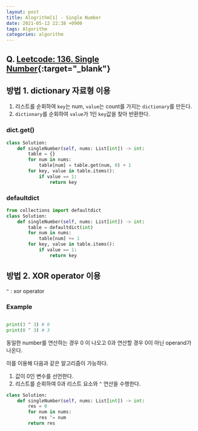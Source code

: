 ```yaml
---
layout: post
title: Alogrithm[1] - Single Number
date: 2021-05-12 22:38 +0900
tags: Algorithm
categories: algorithm
---
```


## Q. [Leetcode: 136. Single Number](https://leetcode.com/problems/single-number/){:target="_blank"}

## 방법 1. dictionary 자료형 이용

1. 리스트를 순회하여 `key`는 num, `value`는 count를 가지는 `dictionary`를 만든다.
2. `dictionary`를 순회하여 `value`가 1인 `key`값을 찾아 반환한다.

### dict.get()

```python
class Solution:
    def singleNumber(self, nums: List[int]) -> int:
        table = {}
        for num in nums:
            table[num] = table.get(num, 0) + 1
        for key, value in table.items():
            if value == 1:
                return key
```

### defaultdict

```python
from collections import defaultdict
class Solution:
    def singleNumber(self, nums: List[int]) -> int:
        table = defaultdict(int)
        for num in nums:
            table[num] += 1
        for key, value in table.items():
            if value == 1:
                return key
```

## 방법 2. XOR operator 이용

`^` : xor operator

### Example

```py

print(3 ^ 3) # 0
print(0 ^ 3) # 3
```

동일한 number를 연산하는 경우 0 이 나오고 0과 연산할 경우 0이 아닌 operand가 나온다.

이를 이용해 다음과 같은 알고리즘이 가능하다.

1. 값이 0인 변수를 선언한다.
2. 리스트를 순회하여 0과 리스트 요소와 `^` 연산을 수행한다.

```py
class Solution:
    def singleNumber(self, nums: List[int]) -> int:
        res = 0
        for num in nums:
            res ^= num
        return res
```

